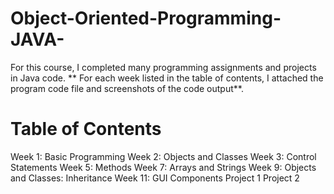 # Object-Oriented-Programming-JAVA-

For this course, I completed many programming assignments and projects in Java code. ** For each week listed in the table of contents, I attached the program code file and screenshots of the code output**.

# Table of Contents

Week 1: Basic Programming
Week 2: Objects and Classes
Week 3: Control Statements
Week 5: Methods
Week 7: Arrays and Strings
Week 9: Objects and Classes: Inheritance
Week 11: GUI Components
Project 1
Project 2
